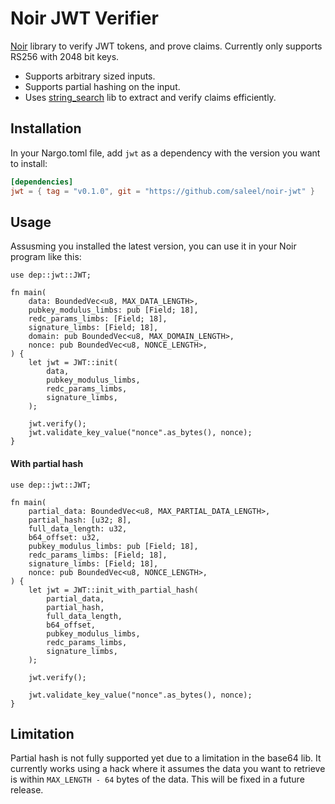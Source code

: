 # Noir JWT Verifier

[Noir](https://noir-lang.org/) library to verify JWT tokens, and prove claims. Currently only supports RS256 with 2048 bit keys.

- Supports arbitrary sized inputs.
- Supports partial hashing on the input.
- Uses [string_search](https://github.com/noir-lang/noir_string_search) lib to extract and verify claims efficiently.


## Installation

In your Nargo.toml file, add `jwt` as a dependency with the version you want to install:

```toml
[dependencies]
jwt = { tag = "v0.1.0", git = "https://github.com/saleel/noir-jwt" }
```

## Usage

Assusming you installed the latest version, you can use it in your Noir program like this:

```noir
use dep::jwt::JWT;

fn main(
    data: BoundedVec<u8, MAX_DATA_LENGTH>,
    pubkey_modulus_limbs: pub [Field; 18],
    redc_params_limbs: [Field; 18],
    signature_limbs: [Field; 18],
    domain: pub BoundedVec<u8, MAX_DOMAIN_LENGTH>,
    nonce: pub BoundedVec<u8, NONCE_LENGTH>,
) {
    let jwt = JWT::init(
        data,
        pubkey_modulus_limbs,
        redc_params_limbs,
        signature_limbs,
    );

    jwt.verify();
    jwt.validate_key_value("nonce".as_bytes(), nonce);
}
```

#### With partial hash

```noir
use dep::jwt::JWT;

fn main(
    partial_data: BoundedVec<u8, MAX_PARTIAL_DATA_LENGTH>,
    partial_hash: [u32; 8],
    full_data_length: u32,
    b64_offset: u32,
    pubkey_modulus_limbs: pub [Field; 18],
    redc_params_limbs: [Field; 18],
    signature_limbs: [Field; 18],
    nonce: pub BoundedVec<u8, NONCE_LENGTH>,
) {
    let jwt = JWT::init_with_partial_hash(
        partial_data,
        partial_hash,
        full_data_length,
        b64_offset,
        pubkey_modulus_limbs,
        redc_params_limbs,
        signature_limbs,
    );

    jwt.verify();

    jwt.validate_key_value("nonce".as_bytes(), nonce);
}
```

## Limitation

Partial hash is not fully supported yet due to a limitation in the base64 lib. It currently works using a hack where it assumes the data you want to retrieve is within `MAX_LENGTH - 64` bytes of the data. This will be fixed in a future release.

